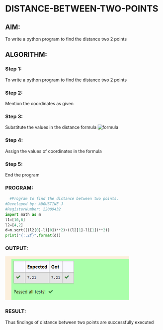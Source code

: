 # DISTANCE-BETWEEN-TWO-POINTS

## AIM:
To write a python program to find the distance two 2 points
## ALGORITHM:
### Step 1:
To write a python program to find the distance two 2 points 
### Step 2: 
Mention the coordinates as given
### Step 3: 
Substitute the values in the distance formula  ![formula](/formula.jpg)
### Step 4:
 Assign the values of coordinates in the formula
### Step 5: 
End the program
### PROGRAM:
```python
  #Program to find the distance between two points.
#Developed by: AUGUSTINE J
#RegisterNumber: 22009432
import math as m
l1=[10,6]
l2=[4,2]
d=m.sqrt(((l2[0]-l1[0])**2)+((l2[1]-l1[1])**2))
print("{:.2f}".format(d)) 
```


### OUTPUT:
![output](s.png)


### RESULT:
Thus findings of distance between two points are successfully executed